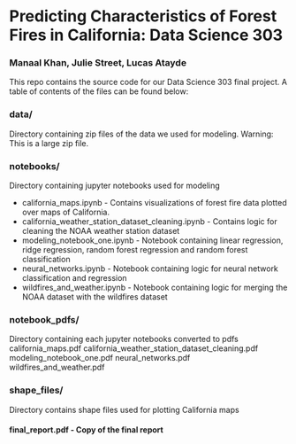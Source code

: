 # Predicting Characteristics of Forest Fires in California: Data Science 303
### Manaal Khan, Julie Street, Lucas Atayde
This repo contains the source code for our Data Science 303 final project. A
table of contents of the files can be found below:

### data/
Directory containing zip files of the data we used for modeling.
Warning: This is a large zip file.

### notebooks/
Directory containing jupyter notebooks used for modeling
- california_maps.ipynb - Contains visualizations of forest fire data plotted over maps of California.
- california_weather_station_dataset_cleaning.ipynb - Contains logic for cleaning the NOAA weather station dataset
- modeling_notebook_one.ipynb - Notebook containing linear regression, ridge regression, random forest regression and random forest classification
- neural_networks.ipynb - Notebook containing logic for neural network classification and regression
- wildfires_and_weather.ipynb - Notebook containing logic for merging the NOAA dataset with the wildfires dataset

### notebook_pdfs/
Directory containing each jupyter notebooks converted to pdfs
    california_maps.pdf
    california_weather_station_dataset_cleaning.pdf
    modeling_notebook_one.pdf
    neural_networks.pdf
    wildfires_and_weather.pdf

### shape_files/
Directory contains shape files used for plotting California maps

#### final_report.pdf - Copy of the final report
